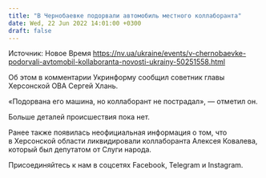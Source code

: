 ```yaml
---
title: "В Чернобаевке подорвали автомобиль местного коллаборанта"
date: Wed, 22 Jun 2022 14:01:00 +0300
draft: false
---
```

Источник: Новое Время https://nv.ua/ukraine/events/v-chernobaevke-podorvali-avtomobil-kollaboranta-novosti-ukrainy-50251558.html


Об этом в комментарии Укринформу сообщил советник главы Херсонской ОВА Сергей Хлань.

«Подорвана его машина, но коллаборант не пострадал», — отметил он.

Больше деталей происшествия пока нет.

Ранее также появилась неофициальная информация о том, что в Херсонской области ликвидировали коллаборанта Алексея Ковалева, который был депутатом от Слуги народа.

Присоединяйтесь к нам в соцсетях Facebook, Telegram и Instagram.
